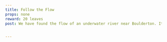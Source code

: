 ```yaml
---
title: Follow the Flow
props: none
reward: 20 leaves
post: We have found the flow of an underwater river near Boulderton. It cannot be trusted. Scout the area and ensure that the populace of Briarwood remains safe.


---
```


